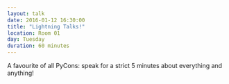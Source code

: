 ```yaml
---
layout: talk
date: 2016-01-12 16:30:00
title: "Lightning Talks!"
location: Room 01
day: Tuesday
duration: 60 minutes
---
```


A favourite of all PyCons: speak for a strict 5 minutes about everything and
anything!
